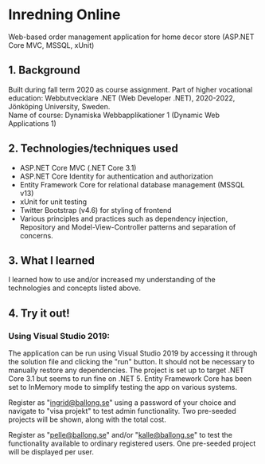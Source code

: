 # Inredning Online
Web-based order management application for home decor store (ASP.NET Core MVC, MSSQL, xUnit)

## 1. Background

Built during fall term 2020 as course assignment. Part of higher vocational education: Webbutvecklare .NET (Web Developer .NET), 2020-2022, Jönköping University, Sweden.  
Name of course: Dynamiska Webbapplikationer 1 (Dynamic Web Applications 1)

## 2. Technologies/techniques used

* ASP.NET Core MVC (.NET Core 3.1)
* ASP.NET Core Identity for authentication and authorization
* Entity Framework Core for relational database management (MSSQL v13)
* xUnit for unit testing
* Twitter Bootstrap (v4.6) for styling of frontend
* Various principles and practices such as dependency injection, Repository and Model-View-Controller patterns and separation of concerns.  

## 3. What I learned

I learned how to use and/or increased my understanding of the technologies and concepts listed above.

## 4. Try it out!

### Using Visual Studio 2019:

The application can be run using Visual Studio 2019 by accessing it through the solution file and clicking the "run" button.
It should not be necessary to manually restore any dependencies. 
The project is set up to target .NET Core 3.1 but seems to run fine on .NET 5.
Entity Framework Core has been set to InMemory mode to simplify testing the app on various systems.

Register as "ingrid@ballong.se" using a password of your choice and navigate to "visa projekt" to test admin functionality. Two
pre-seeded projects will be shown, along with the total cost.

Register as "pelle@ballong.se" and/or "kalle@ballong.se" to test the functionality available to ordinary registered users.
One pre-seeded project will be displayed per user. 
